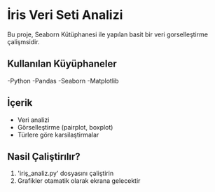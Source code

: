 # İris Veri Seti Analizi
Bu proje, Seaborn Kütüphanesi ile yapılan basit bir veri gorselleştirme  çalişmsidir.
## Kullanılan Küyüphaneler 
-Python
-Pandas
-Seaborn
-Matplotlib 
## İçerik
- Veri analizi
- Görselleştirme (pairplot, boxplot)
- Türlere göre karsilaştirmalar
## Nasil Çaliştirılır?
1. 'iriş_analiz.py' dosyasını çaliştirin
2. Grafikler otamatik olarak ekrana gelecektir
